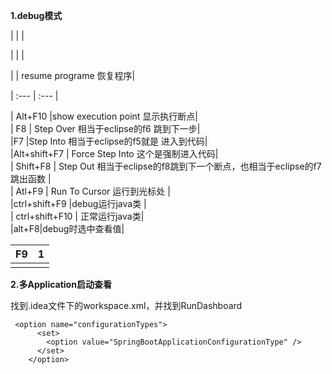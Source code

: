 **1.debug模式**

\|  \|  \|

\|  \|  \|

\| \| resume programe 恢复程序\|

\| :--- \| :--- \|

\| Alt+F10 \|show execution point 显示执行断点\|  
\| F8 \| Step Over 相当于eclipse的f6 跳到下一步\|  
\|F7  \|Step Into 相当于eclipse的f5就是  进入到代码\|  
\|Alt+shift+F7  \| Force Step Into 这个是强制进入代码\|  
\| Shift+F8  \| Step Out  相当于eclipse的f8跳到下一个断点，也相当于eclipse的f7跳出函数 \|  
\| Atl+F9 \| Run To Cursor 运行到光标处 \|  
\|ctrl+shift+F9  \|debug运行java类  \|  
\| ctrl+shift+F10 \| 正常运行java类\|  
\|alt+F8\|debug时选中查看值\|

| F9 | 1 |
| :--- | :--- |
|  |  |

**2.多Application启动查看**

找到.idea文件下的workspace.xml，并找到RunDashboard

```
 <option name="configurationTypes">
      <set>
        <option value="SpringBootApplicationConfigurationType" />
      </set>
    </option>
```




